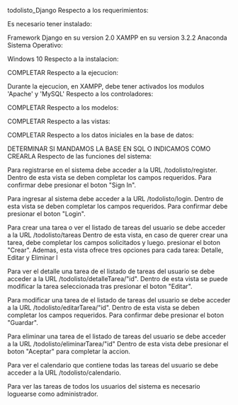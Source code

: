 todolisto_Django
Respecto a los requerimientos:

Es necesario tener instalado:

Framework Django en su version 2.0
XAMPP en su version 3.2.2
Anaconda
Sistema Operativo:

Windows 10
Respecto a la instalacion:

COMPLETAR
Respecto a la ejecucion:

Durante la ejecucion, en XAMPP, debe tener activados los modulos 'Apache' y 'MySQL'
Respecto a los controladores:

COMPLETAR
Respecto a los modelos:

COMPLETAR
Respecto a las vistas:

COMPLETAR
Respecto a los datos iniciales en la base de datos:

DETERMINAR SI MANDAMOS LA BASE EN SQL O INDICAMOS COMO CREARLA
Respecto de las funciones del sistema:

Para registrarse en el sistema debe acceder a la URL /todolisto/register. Dentro de esta vista se deben completar los campos requeridos. Para confirmar debe presionar el boton "Sign In".

Para ingresar al sistema debe acceder a la URL /todolisto/login. Dentro de esta vista se deben completar los campos requeridos. Para confirmar debe presionar el boton "Login".

Para crear una tarea o ver el listado de tareas del usuario se debe acceder a la URL /todolisto/tareas Dentro de esta vista, en caso de querer crear una tarea, debe completar los campos solicitados y luego. presionar el boton "Crear". Ademas, esta vista ofrece tres opciones para cada tarea: Detalle, Editar y Eliminar l

Para ver el detalle una tarea de el listado de tareas del usuario se debe acceder a la URL /todolisto/detalleTarea/"id". Dentro de esta vista se puede modificar la tarea seleccionada tras presionar el boton "Editar".

Para modificar una tarea de el listado de tareas del usuario se debe acceder a la URL /todolisto/editarTarea/"id". Dentro de esta vista se deben completar los campos requeridos. Para confirmar debe presionar el boton "Guardar".

Para eliminar una tarea de el listado de tareas del usuario se debe acceder a la URL /todolisto/eliminarTarea/"id" Dentro de esta vista debe presionar el boton "Aceptar" para completar la accion.

Para ver el calendario que contiene todas las tareas del usuario se debe acceder a la URL /todolisto/calendario.

Para ver las tareas de todos los usuarios del sistema es necesario loguearse como administrador.
